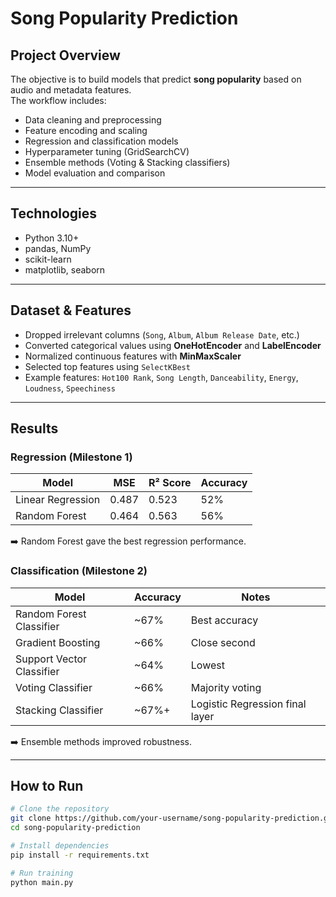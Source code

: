 # Song Popularity Prediction

## Project Overview
The objective is to build models that predict **song popularity** based on audio and metadata features.  
The workflow includes:
- Data cleaning and preprocessing
- Feature encoding and scaling
- Regression and classification models
- Hyperparameter tuning (GridSearchCV)
- Ensemble methods (Voting & Stacking classifiers)
- Model evaluation and comparison

---

## Technologies
- Python 3.10+
- pandas, NumPy
- scikit-learn
- matplotlib, seaborn

---

## Dataset & Features
- Dropped irrelevant columns (`Song`, `Album`, `Album Release Date`, etc.)
- Converted categorical values using **OneHotEncoder** and **LabelEncoder**
- Normalized continuous features with **MinMaxScaler**
- Selected top features using `SelectKBest`
- Example features: `Hot100 Rank`, `Song Length`, `Danceability`, `Energy`, `Loudness`, `Speechiness`

---

## Results

### Regression (Milestone 1)
| Model              | MSE   | R² Score | Accuracy |
|--------------------|-------|----------|----------|
| Linear Regression  | 0.487 | 0.523    | 52%      |
| Random Forest      | 0.464 | 0.563    | 56%      |

➡️ Random Forest gave the best regression performance.

### Classification (Milestone 2)
| Model                    | Accuracy | Notes              |
|---------------------------|----------|--------------------|
| Random Forest Classifier  | ~67%     | Best accuracy      |
| Gradient Boosting         | ~66%     | Close second       |
| Support Vector Classifier | ~64%     | Lowest             |
| Voting Classifier         | ~66%     | Majority voting    |
| Stacking Classifier       | ~67%+    | Logistic Regression final layer |

➡️ Ensemble methods improved robustness.

---

## How to Run
```bash
# Clone the repository
git clone https://github.com/your-username/song-popularity-prediction.git
cd song-popularity-prediction

# Install dependencies
pip install -r requirements.txt

# Run training
python main.py
